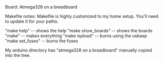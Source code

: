 Board: Atmega328 on a breadboard

Makefile notes:
   Makefile is highly customized to my home setup.
   You'll need to update it for your paths.

   "make help"  -- shows the help
   "make show_boards" -- shows the boards
   "make" -- makes everything
   "make ispload" -- burns using the usbasp
   "make set_fuses" -- burns the fuses

   My arduino directory has "atmega328 on a breadboard" manually copied into the tree.
